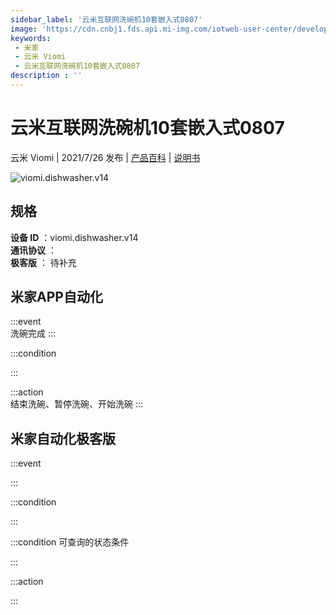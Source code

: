 ```yaml
---
sidebar_label: '云米互联网洗碗机10套嵌入式0807'
image: 'https://cdn.cnbj1.fds.api.mi-img.com/iotweb-user-center/developer_1679047902460sYjSk37N.png?GalaxyAccessKeyId=AKVGLQWBOVIRQ3XLEW&Expires=9223372036854775807&Signature=1sQD/K2W9BiFvc5yCGtciW9mXvM='
keywords: 
 - 米家
 - 云米 Viomi
 - 云米互联网洗碗机10套嵌入式0807
description : ''
---
```

# 云米互联网洗碗机10套嵌入式0807

云米 Viomi | 2021/7/26 发布 | [产品百科](https://home.mi.com/webapp/content/baike/product/index.html?model=viomi.dishwasher.v14/) | [说明书](https://home.mi.com/views/introduction.html?model=viomi.dishwasher.v14&region=cn)

![viomi.dishwasher.v14](https://cdn.cnbj1.fds.api.mi-img.com/iotweb-user-center/developer_1679047902460sYjSk37N.png?GalaxyAccessKeyId=AKVGLQWBOVIRQ3XLEW&Expires=9223372036854775807&Signature=1sQD/K2W9BiFvc5yCGtciW9mXvM=)

## 规格  
> 
**设备 ID** ：viomi.dishwasher.v14  
**通讯协议** ：  
**极客版**  ： 待补充 


## 米家APP自动化  

:::event  
洗碗完成
:::

:::condition  

:::

:::action   
结束洗碗、暂停洗碗、开始洗碗
:::

## 米家自动化极客版  

:::event  

:::

:::condition  

:::

:::condition 可查询的状态条件  

:::

:::action  

:::

        
